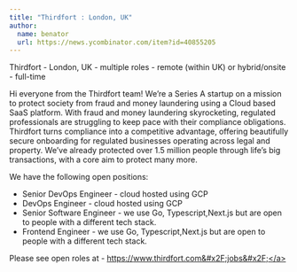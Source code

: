 ```yaml
---
title: "Thirdfort : London, UK"
author:
  name: benator
  url: https://news.ycombinator.com/item?id=40855205
---
```

Thirdfort - London, UK - multiple roles - remote (within UK) or hybrid&#x2F;onsite - full-time

Hi everyone from the Thirdfort team! We’re a Series A startup on a mission to protect society from fraud and money laundering using a Cloud based SaaS platform. With fraud and money laundering skyrocketing, regulated professionals are struggling to keep pace with their compliance obligations. Thirdfort turns compliance into a competitive advantage, offering beautifully secure onboarding for regulated businesses operating across legal and property. We’ve already protected over 1.5 million people through life’s big transactions, with a core aim to protect many more.

We have the following open positions:

- Senior DevOps Engineer - cloud hosted using GCP 
- DevOps Engineer - cloud hosted using GCP 
- Senior Software Engineer - we use Go, Typescript,Next.js but are open to people with a different tech stack.
- Frontend Engineer - we use Go, Typescript,Next.js but are open to people with a different tech stack.

Please see open roles at - <a href="https:&#x2F;&#x2F;www.thirdfort.com&#x2F;jobs&#x2F;" rel="nofollow">https:&#x2F;&#x2F;www.thirdfort.com&#x2F;jobs&#x2F;</a>
